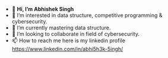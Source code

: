 - 👋 **Hi, I’m Abhishek Singh**
- 👀 I’m interested in data structure, competitive programming & cybersecurity.
- 🌱 I’m currently mastering data structure.
- 💞️ I’m looking to collaborate in field of cybersecurity.
- 📫 How to reach me here is my linkedin profile https://www.linkedin.com/in/abhi5h3k-5ingh/

<!---
abhi5h3k-5ingh/abhi5h3k-5ingh is a ✨ special ✨ repository because its `README.md` (this file) appears on your GitHub profile.
You can click the Preview link to take a look at your changes.
--->
